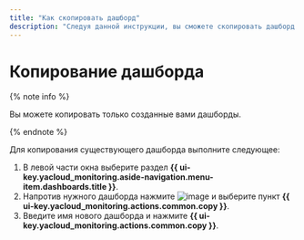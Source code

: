 ```yaml
---
title: "Как скопировать дашборд"
description: "Следуя данной инструкции, вы сможете скопировать дашборд."
---
```


# Копирование дашборда

{% note info %}

Вы можете копировать только созданные вами дашборды.

{% endnote %}

Для копирования существующего дашборда выполните следующее:

1. В левой части окна выберите раздел **{{ ui-key.yacloud_monitoring.aside-navigation.menu-item.dashboards.title }}**.
1. Напротив нужного дашборда нажмите ![image](../../../_assets/console-icons/ellipsis.svg) и выберите пункт **{{ ui-key.yacloud_monitoring.actions.common.copy }}**.
1. Введите имя нового дашборда и нажмите **{{ ui-key.yacloud_monitoring.actions.common.copy }}**.

